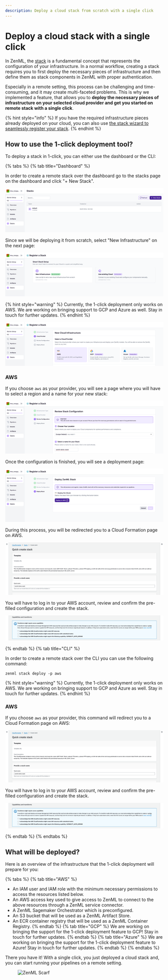 ```yaml
---
description: Deploy a cloud stack from scratch with a single click
---
```


# Deploy a cloud stack with a single click

In ZenML, the [stack](../../user-guide/production-guide/understand-stacks.md) 
is a fundamental concept that represents the configuration of your 
infrastructure. In a normal workflow, creating a stack
requires you to first deploy the necessary pieces of infrastructure and then 
define them as stack components in ZenML with proper authentication.

Especially in a remote setting, this process can be challenging and 
time-consuming, and it may create multi-faceted problems. This is why we 
implemented a feature, that allows you to **deploy the necessary pieces of 
infrastructure on your selected cloud provider and get you started on remote 
stack with a single click**.

{% hint style="info" %}
If you have the required infrastructure pieces already deployed on your cloud, 
you can also use [the stack wizard to seamlessly register your stack](register-a-cloud-stack.md).
{% endhint %}

## How to use the 1-click deployment tool?

To deploy a stack in 1-click, you can either use the dashboard or 
the CLI:

{% tabs %}
{% tab title="Dashboard" %}

In order to create a remote stack over the dashboard go to the stacks page 
on the dashboard and click "+ New Stack".

![The new stacks page](../../.gitbook/assets/register_stack_button.png)

Since we will be deploying it from scratch, select "New Infrastructure" on the
next page:

![Options for registering a stack](../../.gitbook/assets/register_stack_page.png)

{% hint style="warning" %}
Currently, the 1-click deployment only works on AWS. We are working on 
bringing support to GCP and Azure as well. Stay in touch for further updates.
{% endhint %}

![Choosing a cloud provider](../../.gitbook/assets/deploy_stack_selection.png)

### AWS

If you choose `aws` as your provider, you will see a page where you will have 
to select a region and a name for your new stack:

![Configuring the new stack](../../.gitbook/assets/deploy_stack_aws.png)

Once the configuration is finished, you will see a deployment page:

![Deploying the new stack](../../.gitbook/assets/deploy_stack_aws_2.png)

During this process, you  will be redirected you to a Cloud Formation page 
on AWS. 

![Cloudformation page](../../.gitbook/assets/deploy_stack_aws_cloudformation_intro.png)


You will have to log in to your AWS account, review and confirm the 
pre-filled configuration and create the stack.

![Finalizing the new stack](../../.gitbook/assets/deploy_stack_aws_cloudformation.png)

{% endtab %}
{% tab title="CLI" %}

In order to create a remote stack over the CLI you can use the following 
command:

```shell
zenml stack deploy -p aws
```

{% hint style="warning" %}
Currently, the 1-click deployment only works on AWS. We are working on 
bringing support to GCP and Azure as well. Stay in touch for further updates.
{% endhint %}

### AWS 

If you choose `aws` as your provider, this command will redirect you to a 
Cloud Formation page on AWS: 

![Cloudformation page](../../.gitbook/assets/deploy_stack_aws_cloudformation_intro.png)

You will have to log in to your AWS account, review and confirm the 
pre-filled configuration and create the stack.

![Finalizing the new stack](../../.gitbook/assets/deploy_stack_aws_cloudformation.png)

{% endtab %}
{% endtabs %}

## What will be deployed?

Here is an overview of the infrastructure that the 1-click deployment will
prepare for you:

{% tabs %}
{% tab title="AWS" %}
- An IAM user and IAM role with the minimum necessary permissions to access 
the resources listed below.
- An AWS access key used to give access to ZenML to connect to the above 
resources through a ZenML service connector.
- A ZenML Sagemaker Orchestrator which is preconfigured.
- An S3 bucket that will be used as a ZenML Artifact Store.
- An ECR container registry that will be used as a ZenML Container Registry.
{% endtab %}
{% tab title="GCP" %}
We are working on bringing the support for the 1-click deployment feature 
to GCP! Stay in touch for further updates.
{% endtab %}
{% tab title="Azure" %}
We are working on bringing the support for the 1-click deployment feature 
to Azure! Stay in touch for further updates.
{% endtab %}
{% endtabs %}

There you have it! With a single click, you just deployed a cloud stack 
and, you can start running your pipelines on a remote setting.

<figure><img src="https://static.scarf.sh/a.png?x-pxid=f0b4f458-0a54-4fcd-aa95-d5ee424815bc" alt="ZenML Scarf"><figcaption></figcaption></figure>
